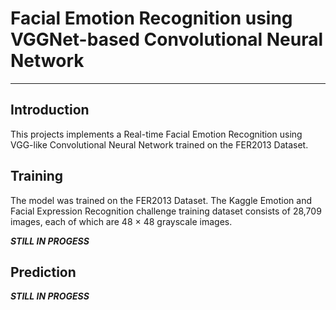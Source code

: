 # Facial Emotion Recognition using VGGNet-based Convolutional Neural Network

------

## Introduction

This projects implements a Real-time Facial Emotion Recognition using VGG-like Convolutional Neural Network trained on the FER2013 Dataset.

## Training

The model was trained on the FER2013 Dataset. The Kaggle Emotion and Facial Expression Recognition challenge training dataset consists of 28,709 images, each of which are 48 × 48 grayscale images.

***STILL IN PROGESS***

## Prediction

***STILL IN PROGESS***
